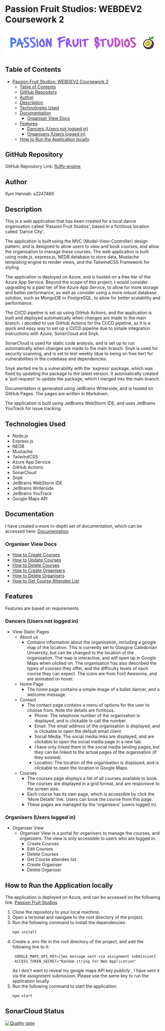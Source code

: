 # Passion Fruit Studios: WEBDEV2 Coursework 2
![Logo of dance organisation](docs/images/PassionFruitLogo.png "Passion Fruit Studios Logo")

## Table of Contents
<!-- TOC -->
* [Passion Fruit Studios: WEBDEV2 Coursework 2](#passion-fruit-studios-webdev2-coursework-2)
  * [Table of Contents](#table-of-contents)
  * [GitHub Repository](#github-repository)
  * [Author](#author)
  * [Description](#description)
  * [Technologies Used](#technologies-used)
  * [Documentation](#documentation)
    * [Organiser View Docs](#organiser-view-docs)
  * [Features](#features)
    * [Dancers (Users not logged in)](#dancers-users-not-logged-in)
    * [Organisers (Users logged in)](#organisers-users-logged-in)
  * [How to Run the Application locally](#how-to-run-the-application-locally)
<!-- TOC -->

## GitHub Repository
GitHub Repository Link: [fluffy-engine](https://github.com/Kym-e/fluffy-engine)


## Author
Kym Hannah: s2247460


## Description
This is a web application that has been created for a local dance organisation called 'Passion Fruit Studios', 
based in a fictitious location called 'Dance City'.

The application is built using the MVC (Model-View-Controller) design pattern, and is designed to allow users to 
view and book courses, and allow the organisation to manage these courses.  The web application is built using node.js, 
express.js, NEDB database to store data, Mustache templating engine to render views, and the TailwindCSS Framework for styling.

The application is deployed on Azure, and is hosted on a free tier of the Azure App Service.  Beyond the scope of this project,
I would consider upgrading to a paid tier of the Azure App Service, to allow for more storage and better performance, as well as consider
using a more robust database solution, such as MongoDB or PostgreSQL, to allow for better scalability and performance.

The CI/CD pipeline is set up using GitHub Actions, and the application is built and deployed automatically when 
changes are made to the main branch.  I decided to use GitHub Actions for the CI/CD pipeline, as it is a quick and easy 
way to set up a CI/CD pipeline due to simple integration instructions with Azure, SonarCloud and Snyk.

SonarCloud is used for static code analysis, and is set up to run automatically when changes are made to the main branch.
Snyk is used for security scanning, and is set to test weekly (due to being on free tier) for vulnerabilities in the 
codebase and dependencies.

Snyk alerted me to a vulnerability with the 'express' package, which was fixed by updating the package to the latest version. 
It automatically created a 'pull request' to update the package, which I merged into the main branch.  

Documentation is generated using JetBrains Writerside, and is hosted on GitHub Pages.  The pages are written in Markdown.

The application is built using JetBrains WebStorm IDE, and uses JetBrains YouTrack for issue tracking.

## Technologies Used
- Node.js
- Express.js
- NEDB
- Mustache
- TailwindCSS
- Azure App Service
- GitHub Actions
- SonarCloud
- Snyk
- JetBrains WebStorm IDE
- JetBrains Writerside
- JetBrains YouTrack
- Google Maps API

## Documentation
I have created a more in-depth set of documentation, which can be accessed here: [Documentation](https://kym-e.github.io/fluffy-engine/)

### Organiser View Docs
- [How to Create Courses](docs/How-to-Create-Courses.md)
- [How to Update Courses](docs/How-to-Update-Courses.md)
- [How to Delete Courses](docs/How-to-Delete-Courses.md)
- [How to Create Organisers](docs/How-to-Create-New-Organiser-Login.md)
- [How to Delete Organisers](docs/How-to-Delete-Organiser-Login-Details.md)
- [How to Get Course Attendee List](docs/How-to-Get-Course-Attendee-List.md)

## Features
Features are based on requirements
### Dancers (Users not logged in)

- View Static Pages
  - About us
    - Contains information about the organisation, including a google map of the location.  This is currently set to
    Glasgow Caledonian University, but can be changed to the location of the organisation.  The map is interactive, and
    will open up in Google Maps when clicked on.  The organisation has also described the types of courses they offer, 
    and the difficulty levels of each course they can expect.  The icons are from Font Awesome, and are animated on hover.
  - Home Page
    - The home page contains a simple image of a ballet dancer, and a welcome message.
  - Contact
    - The contact page contains a menu of options for the user to choose from. Note the details are fictitious.
      - Phone: The telephone number of the organisation is displayed, and is clickable to call the number.
      - Email: The email address of the organisation is displayed, and is clickable to open the default email client.
      - Social Media: The social media links are displayed, and are clickable to open the social media page in a new tab. 
      - I have only linked them to the social media landing pages, but they can be linked to the actual pages of the organisation (if they existed).
      - Location: The location of the organisation is displayed, and is clickable to open the location in Google Maps.
  - Courses
    - The courses page displays a list of all courses available to book.  The courses are displayed in a grid format, and are responsive to the screen size.
    - Each course has its own page, which is accessible by click the 'More Details' link.  Users can book the course from this page.
    - These pages are managed by the 'organisers' (users logged in).

### Organisers (Users logged in)
- Organiser View
    - Organiser View is a portal for organisers to manage the courses, and organisers.  The view is only accessible to users who are logged in.
      - Create Courses
      - Edit Courses
      - Delete Courses
      - Get Course attendee list
      - Create Organiser
      - Delete Organiser

## How to Run the Application locally
The application is deployed on Azure, and can be accessed on the following link: [Passion Fruit Studios](https://passionfruitstudios.azurewebsites.net/)
1. Clone the repository to your local machine.
2. Open a terminal and navigate to the root directory of the project.
3. Run the following command to install the dependencies:
   ```bash
   npm install
   ```
4. Create a .env file in the root directory of the project, and add the following line to it:
   ```dotenv
    GOOGLE_MAPS_API_KEY=[See message sent via assignment submission]
    ACCESS_TOKEN_SECRET="Random string for Web Application"
   ``` 
   As I don't want to reveal my google maps API key publicly , I have sent it via the assignment submission. Please use the same key to run the application locally.
5. Run the following command to start the application:
   ```bash
   npm start
   ```
   
## SonarCloud Status
[![Quality gate](https://sonarcloud.io/api/project_badges/quality_gate?project=Kym-e_fluffy-engine2)](https://sonarcloud.io/summary/new_code?id=Kym-e_fluffy-engine2)
   